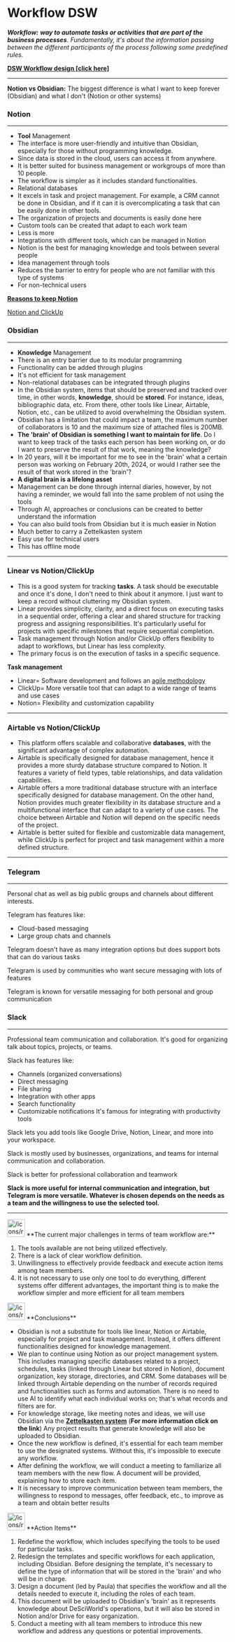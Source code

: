 # Workflow DSW

_**Workflow:** **way to automate tasks or activities that are part of the business processes**. Fundamentally, it's about the information passing between the different participants of the process following some predefined rules._

[**DSW Workflow design [click here]**](https://www.notion.so/DSW-Workflow-design-click-here-9faa56ce75ec4f41b70b291f028b55de?pvs=21)

---

**Notion vs Obsidian:** The biggest difference is what I want to keep forever (Obsidian) and what I don't (Notion or other systems)

### Notion

---

- **Tool** Management
- The interface is more user-friendly and intuitive than Obsidian, especially for those without programming knowledge.
- Since data is stored in the cloud, users can access it from anywhere.
- It is better suited for business management or workgroups of more than 10 people.
- The workflow is simpler as it includes standard functionalities.
- Relational databases
- It excels in task and project management. For example, a CRM cannot be done in Obsidian, and if it can it is overcomplicating a task that can be easily done in other tools.
- The organization of projects and documents is easily done here
- Custom tools can be created that adapt to each work team
- Less is more
- Integrations with different tools, which can be managed in Notion
- Notion is the best for managing knowledge and tools between several people
- Idea management through tools
- Reduces the barrier to entry for people who are not familiar with this type of systems
- For non-technical users

[**Reasons to keep Notion**](https://www.notion.so/Reasons-to-keep-Notion-598ae36dc5744a4b90982eb5b0850329?pvs=21)

[Notion and ClickUp](https://www.notion.so/Notion-and-ClickUp-24733ceccba64db687b7fac3048e5a0f?pvs=21)

### Obsidian

---

- **Knowledge** Management
- There is an entry barrier due to its modular programming
- Functionality can be added through plugins
- It's not efficient for task management
- Non-relational databases can be integrated through plugins
- In the Obsidian system, items that should be preserved and tracked over time, in other words, **knowledge**, should be **stored**. For instance, ideas, bibliographic data, etc. From there, other tools like Linear, Airtable, Notion, etc., can be utilized to avoid overwhelming the Obsidian system.
- Obsidian has a limitation that could impact a team, the maximum number of collaborators is 10 and the maximum size of attached files is 200MB.
- **The 'brain' of Obsidian is something I want to maintain for life**. Do I want to keep track of the tasks each person has been working on, or do I want to preserve the result of that work, meaning the knowledge?
- In 20 years, will it be important for me to see in the 'brain' what a certain person was working on February 20th, 2024, or would I rather see the result of that work stored in the 'brain'?
- **A digital brain is a lifelong asset**
- Management can be done through internal diaries, however, by not having a reminder, we would fall into the same problem of not using the tools
- Through AI, approaches or conclusions can be created to better understand the information
- You can also build tools from Obsidian but it is much easier in Notion
- Much better to carry a Zettelkasten system
- Easy use for technical users
- This has offline mode

---

### **Linear vs Notion/ClickUp**

- This is a good system for tracking **tasks**. A task should be executable and once it's done, I don't need to think about it anymore. I just want to keep a record without cluttering my Obsidian system.
- Linear provides simplicity, clarity, and a direct focus on executing tasks in a sequential order, offering a clear and shared structure for tracking progress and assigning responsibilities. It's particularly useful for projects with specific milestones that require sequential completion.
- Task management through Notion and/or ClickUp offers flexibility to adapt to workflows, but Linear has less complexity.
- The primary focus is on the execution of tasks in a specific sequence.

**Task management**

- Linear= Software development and follows an [agile methodology](https://www.apm.org.uk/resources/find-a-resource/agile-project-management/)
- ClickUp= More versatile tool that can adapt to a wide range of teams and use cases
- Notion= Flexibility and customization capability

---

### **Airtable vs Notion/ClickUp**

- This platform offers scalable and collaborative **databases**, with the significant advantage of complex automation.
- Airtable is specifically designed for database management, hence it provides a more sturdy database structure compared to Notion. It features a variety of field types, table relationships, and data validation capabilities.
- Airtable offers a more traditional database structure with an interface specifically designed for database management. On the other hand, Notion provides much greater flexibility in its database structure and a multifunctional interface that can adapt to a variety of use cases. The choice between Airtable and Notion will depend on the specific needs of the project.
- Airtable is better suited for flexible and customizable data management, while ClickUp is perfect for project and task management within a more defined structure.

---

### Telegram

---

Personal chat as well as big public groups and channels about different interests.

Telegram has features like:

- Cloud-based messaging
- Large group chats and channels

Telegram doesn't have as many integration options but does support bots that can do various tasks

Telegram is used by communities who want secure messaging with lots of features

Telegram is known for versatile messaging for both personal and group communication

### Slack

---

Professional team communication and collaboration. It's good for organizing talk about topics, projects, or teams.

Slack has features like:

- Channels (organized conversations)
- Direct messaging
- File sharing
- Integration with other apps
- Search functionality
- Customizable notifications It's famous for integrating with productivity tools

Slack lets you add tools like Google Drive, Notion, Linear, and more into your workspace.

Slack is mostly used by businesses, organizations, and teams for internal communication and collaboration.

Slack is better for professional collaboration and teamwork

**Slack is more useful for internal communication and integration, but Telegram is more versatile. Whatever is chosen depends on the needs as a team and the willingness to use the selected tool.**

---

<aside> <img src="/icons/reorder_gray.svg" alt="/icons/reorder_gray.svg" width="40px" /> **The current major challenges in terms of team workflow are:**

1. The tools available are not being utilized effectively.
2. There is a lack of clear workflow definition.
3. Unwillingness to effectively provide feedback and execute action items among team members.
4. It is not necessary to use only one tool to do everything, different systems offer different advantages, the important thing is to make the workflow simpler and more efficient for all team members </aside>

<aside> <img src="/icons/reorder_gray.svg" alt="/icons/reorder_gray.svg" width="40px" /> **Conclusions**

- Obsidian is not a substitute for tools like linear, Notion or Airtable, especially for project and task management. Instead, it offers different functionalities designed for knowledge management.
- We plan to continue using Notion as our project management system. This includes managing specific databases related to a project, schedules, tasks (linked through Linear but stored in Notion), document organization, key storage, directories, and CRM. Some databases will be linked through Airtable depending on the number of records required and functionalities such as forms and automation. There is no need to use AI to identify what each individual works on; that's what records and filters are for.
- For knowledge storage, like meeting notes and ideas, we will use Obsidian via the [**Zettelkasten system**](https://obsidian.rocks/getting-started-with-zettelkasten-in-obsidian/) (**For more information click on the link**) Any project results that generate knowledge will also be uploaded to Obsidian.
- Once the new workflow is defined, it's essential for each team member to use the designated systems. Without this, it's impossible to execute any workflow.
- After defining the workflow, we will conduct a meeting to familiarize all team members with the new flow. A document will be provided, explaining how to store each item.
- It is necessary to improve communication between team members, the willingness to respond to messages, offer feedback, etc., to improve as a team and obtain better results

</aside>

<aside> <img src="/icons/reorder_gray.svg" alt="/icons/reorder_gray.svg" width="40px" /> **Action Items**

1. Redefine the workflow, which includes specifying the tools to be used for particular tasks.
2. Redesign the templates and specific workflows for each application, including Obsidian. Before designing the template, it's necessary to define the type of information that will be stored in the 'brain' and who will be in charge.
3. Design a document (led by Paula) that specifies the workflow and all the details needed to execute it, including the roles of each team.
4. This document will be uploaded to Obsidian's 'brain' as it represents knowledge about DeSciWorld's operations, but it will also be stored in Notion and/or Drive for easy organization.
5. Conduct a meeting with all team members to introduce this new workflow and address any questions or potential improvements. </aside>